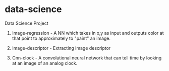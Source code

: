 # data-science
Data Science Project

1. Image-regression - A NN which takes in x,y as input and outputs color at that point to approximately to "paint" an image.

2. Image-descriptor - Extracting image descriptor

3. Cnn-clock - A convolutional neural network that can tell time by looking at an image of an analog clock.
